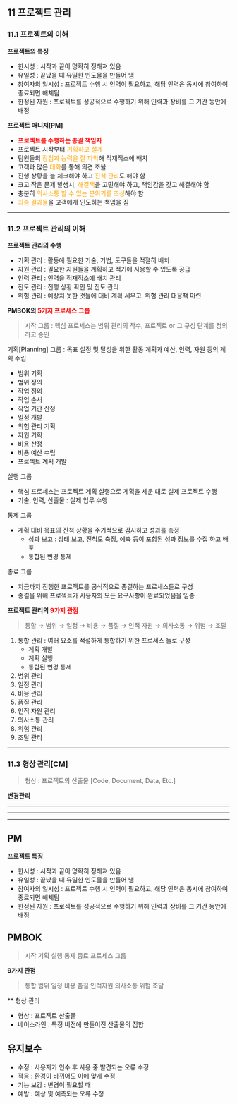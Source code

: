 <head>
    <style>
        .rb{
            color : red;
            font-weight : bold;
        }
        .ora{
            color : orange;
        }
        .sbb{
            color : skyblue;
            font-weight : bold;
        }
    </style>
</head>

## 11 프로젝트 관리
### 11.1 프로젝트의 이해
**프로젝트의 특징**
- 한시성 : 시작과 끝이 명확히 정해져 있음
- 유일성 : 끝났을 때 유일한 인도물을 만들어 냄
- 참여자의 일시성 : 프로젝트 수행 시 인력이 필요하고, 해당 인력은 동시에 참여하여 종료되면 해체됨
- 한정된 자원 : 프로젝트를 성공적으로 수행하기 위해 인력과 장비를 그 기간 동안에 배정

**프로젝트 매니저[PM]**
- <span class = rb>프로젝트를 수행하는 총괄 책임자</span>
- 프로젝트 시작부터 <span class = ora>기획하고 설계</span>
- 팀원들의 <span class = ora>장점과 능력을 잘 파악</span>해 적재적소에 배치
- 고객과 많은 <span class = ora>대화</span>를 통해 의견 조율
- 진행 상황을 늘 체크해야 하고 <span class = ora>진척 관리</span>도 해야 함
- 크고 작은 문제 발생시, <span class = ora>해결책</span>을 고민해야 하고, 책임감을 갖고 해결해야 함
- 충분히 <span class = ora>의사소통 할 수 있는 분위기를 조성</span>해야 함
- <span class = ora>최종 결과물</span>을 고객에게 인도하는 책임을 짐

---
### 11.2 프로젝트 관리의 이해
**프로젝트 관리의 수행**
- 기획 관리 : 활동에 필요한 기술, 기법, 도구들을 적절히 배치
- 자원 관리 : 필요한 자원들을 계획하고 적기에 사용할 수 있도록 공급
- 인력 관리 : 인력을 적재적소에 배치 관리
- 진도 관리 : 진행 상황 확인 및 진도 관리
- 위험 관리 : 예상치 못한 것들에 대비 계획 세우고, 위험 관리 대응책 마련

**PMBOK의 <span class = rb>5가지 프로세스 그룹</span>**
> 시작 그룹 : 핵심 프로세스는 범위 관리의 착수, 프로젝트 or 그 구성 단계를 정의하고 승인

기획\[Planning\] 그룹 : 목표 설정 및 달성을 위한 활동 계획과 예산, 인력, 자원 등의 계획 수립
- 범위 기획
- 범위 정의
- 작업 정의
- 작업 순서
- 작업 기간 산정
- 일정 개발
- 위험 관리 기획
- 자원 기획
- 비용 산정
- 비용 예산 수립
- 프로젝트 계획 개발

실행 그룹
- 핵심 프로세스는 프로젝트 계획 실행으로 계획을 세운 대로 실제 프로젝트 수행
- 기술, 인력, 산출물 : 실제 업무 수행

통제 그룹
- 계획 대비 목표의 진척 상황을 주기적으로 감시하고 성과를 측정
  + 성과 보고 : 상태 보고, 진척도 측정, 예측 등이 포함된 성과 정보를 수집 하고 배포
  + 통합된 변경 통제

종료 그룹
- 지금까지 진행한 프로젝트를 공식적으로 종결하는 프로세스들로 구성
- 종결을 위해 프로젝트가 사용자의 모든 요구사항이 완료되었음을 임증

**프로젝트 관리의 <span class = rb>9가지 관점</span>**
> 통합 &rarr; 범위 &rarr; 일정 &rarr; 비용 &rarr; 품질 &rarr; 인적 자원 &rarr; 의사소통 &rarr; 위험 &rarr; 조달
1. 통합 관리 : 여러 요소를 적절하게 통합하기 위한 프로세스 들로 구성
    - 계획 개발
    - 계획 실행
    - 통합된 변경 통제
1. 범위 관리
1. 일정 관리
1. 비용 관리
1. 품질 관리
1. 인적 자원 관리
1. 의사소통 관리
1. 위험 관리
1. 조달 관리

---
### 11.3 형상 관리[CM]
> 형상 : 프로젝트의 산출물 [Code, Document, Data, Etc.]

**변경관리**

---
---
---
## PM
**프로젝트 특징**
- 한시성 : 시작과 끝이 명확히 정해져 있음
- 유일성 : 끝났을 때 유일한 인도물을 만들어 냄
- 참여자의 일시성 : 프로젝트 수행 시 인력이 필요하고, 해당 인력은 동시에 참여하여 종료되면 해체됨
- 한정된 자원 : 프로젝트를 성공적으로 수행하기 위해 인력과 장비를 그 기간 동안에 배정

## PMBOK
> 시작 기획 실행 통제 종료 프로세스 그룹

**9가지 관점**
> 통합 범위 일정 비용 품질 인적자원 의사소통 위험 조달

** 형상 관리
- 형상 : 프로젝트 산출물
- 베이스라인 : 특정 버전에 만들어진 산출물의 집합

## 유지보수
- 수정 : 사용자가 인수 후 사용 중 발견되는 오류 수정
- 적응 : 환경이 바뀌어도 이에 맞게 수정
- 기능 보강 : 변경이 필요할 때
- 예방 : 예상 및 예측되는 오류 수정

